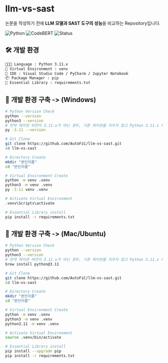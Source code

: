 # llm-vs-sast

논문을 작성하기 전에 **LLM 모델과 SAST 도구의 성능**을 비교하는 Repository입니다.

![Python](https://img.shields.io/badge/Python-3.11+-blue?logo=python) ![CodeBERT](https://img.shields.io/badge/CodeBERT-v0.2.3-green) ![Status](https://img.shields.io/badge/status-developing-orange)


## 🛠 개발 환경
```bash
🧑🏻‍💻 Language : Python 3.11.x
🔭 Virtual Environment : venv
👾 IDE : Visual Studio Code / PyCharm / Jupyter Notebook
📦 Package Manager : pip
🌟 Essential Library : requirements.txt
```



## ️🥇 개발 환경 구축 -> (Windows)
```bash
# Python Version Check
python --version
python3 --version
# 만약 파이썬 버전이 3.11.x가 아닌 경우, 기존 파이썬을 지우지 않고 Python 3.11.x 버전을 추가로 설치합니다.
py -3.11 --version

# Git Clone
git clone https://github.com/AutoFiC/llm-vs-sast.git
cd llm-vs-sast

# Directory Create
mkdir "본인이름"
cd "본인이름"

# Virtual Environment Create
python -m venv .venv
python3 -m venv .venv
py -3.11 venv .venv

# Activate Virtual Environment
.venv\Scripts\activate

# Essential Library install
pip install -r requirements.txt
```


## 🥈 개발 환경 구축 -> (Mac/Ubuntu)
```bash
# Python Version Check
python --version
python3 --version
# 만약 파이썬 버전이 3.11.x가 아닌 경우, 기존 파이썬을 지우지 않고 Python 3.11.x 버전을 추가로 설치합니다.
brew install python@3.11

# Git Clone
git clone https://github.com/AutoFiC/llm-vs-sast.git
cd llm-vs-sast

# Directory Create
mkdir "본인이름"
cd "본인이름"

# Virtual Environment Create
python -m venv .venv
python3 -m venv .venv
python3.11 -m venv .venv

# Activate Virtual Environment
source .venv/bin/activate

# Essential Library install
pip install --upgrade pip
pip install -r requirements.txt
```
